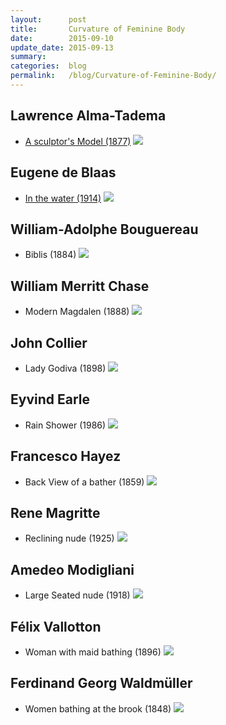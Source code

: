 ```yaml
---
layout:      post
title:       Curvature of Feminine Body
date:        2015-09-10
update_date: 2015-09-13
summary:     
categories:  blog
permalink:   /blog/Curvature-of-Feminine-Body/
---
```


## Lawrence Alma-Tadema

* [A sculptor's Model (1877)]((https://commons.wikimedia.org/wiki/File:A_Sculptors_Model.jpg))
![](https://upload.wikimedia.org/wikipedia/commons/0/0d/A_Sculptors_Model.jpg)

## Eugene de Blaas

* [In the water (1914)](https://commons.wikimedia.org/wiki/File:Eugene_de_Blaas_In_the_water.jpg)
![](https://upload.wikimedia.org/wikipedia/commons/d/d9/Eugene_de_Blaas_In_the_water.jpg)

## William-Adolphe Bouguereau

* Biblis (1884)
![](http://uploads3.wikiart.org/images/william-adolphe-bouguereau/biblis.jpg)

## William Merritt Chase

* Modern Magdalen (1888)
![](http://uploads7.wikiart.org/images/william-merritt-chase/modern-magdalen.jpg)

## John Collier

* Lady Godiva (1898)
![](https://upload.wikimedia.org/wikipedia/commons/0/0c/Lady_Godiva_(John_Collier,_c._1897).jpg)

## Eyvind Earle

* Rain Shower (1986)
![](http://uploads3.wikiart.org/images/eyvind-earle/rain-shower.jpg)

## Francesco Hayez

* Back View of a bather (1859)
![](http://uploads3.wikiart.org/images/francesco-hayez/back-view-of-a-bather-1859.jpg)

## Rene Magritte

* Reclining nude (1925)
![](http://uploads6.wikiart.org/images/rene-magritte/reclining-nude-1925(1).jpg)

## Amedeo Modigliani

* Large Seated nude (1918)
![](http://uploads5.wikiart.org/images/amedeo-modigliani/large-seated-nude.jpg)

<!-- ## Nicolae Tonitza

* Nude in the Thalamus (1927?)
![](http://uploads6.wikiart.org/images/nicolae-tonitza/nude-in-the-thalamus.jpg)
 -->

## Félix Vallotton

* Woman with maid bathing (1896)
![](http://uploads5.wikiart.org/images/felix-vallotton/woman-with-maid-bathing-1896.jpg)

## Ferdinand Georg Waldmüller

* Women bathing at the brook (1848)
![](http://uploads5.wikiart.org/images/ferdinand-georg-waldm-ller/women-bathing-at-the-brook.jpg)


